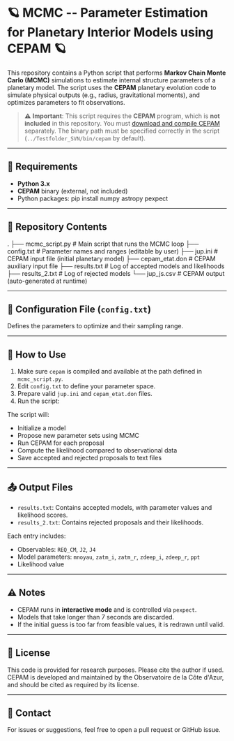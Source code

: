 # 🪐 MCMC -- Parameter Estimation for Planetary Interior Models using CEPAM 🪐

This repository contains a Python script that performs **Markov Chain Monte Carlo (MCMC)** simulations to estimate internal structure parameters of a planetary model. The script uses the **CEPAM** planetary evolution code to simulate physical outputs (e.g., radius, gravitational moments), and optimizes parameters to fit observations.

> ⚠️ **Important**: This script requires the **CEPAM** program, which is **not included** in this repository. You must [download and compile CEPAM](https://www.oca.eu/fr/cepam) separately. The binary path must be specified correctly in the script (`../Testfolder_SVN/bin/cepam` by default).

---

## 🧰 Requirements

- **Python 3.x**
- **CEPAM** binary (external, not included)
- Python packages:
  pip install numpy astropy pexpect

---


## 📁 Repository Contents


.
├── mcmc_script.py        # Main script that runs the MCMC loop
├── config.txt            # Parameter names and ranges (editable by user)
├── jup.ini               # CEPAM input file (initial planetary model)
├── cepam_etat.don        # CEPAM auxiliary input file
├── results.txt           # Log of accepted models and likelihoods
├── results_2.txt         # Log of rejected models
└── jup_js.csv            # CEPAM output (auto-generated at runtime)


---

## 📝 Configuration File (`config.txt`)

Defines the parameters to optimize and their sampling range.

---

## 🚀 How to Use

1. Make sure `cepam` is compiled and available at the path defined in `mcmc_script.py`.
2. Edit `config.txt` to define your parameter space.
3. Prepare valid `jup.ini` and `cepam_etat.don` files.
4. Run the script:

The script will:

* Initialize a model
* Propose new parameter sets using MCMC
* Run CEPAM for each proposal
* Compute the likelihood compared to observational data
* Save accepted and rejected proposals to text files

---

## 📤 Output Files

* `results.txt`: Contains accepted models, with parameter values and likelihood scores.
* `results_2.txt`: Contains rejected proposals and their likelihoods.

Each entry includes:

* Observables: `REQ_CM`, `J2`, `J4`
* Model parameters: `mnoyau`, `zatm_i`, `zatm_r`, `zdeep_i`, `zdeep_r`, `ppt`
* Likelihood value

---

## ⚠️ Notes

* CEPAM runs in **interactive mode** and is controlled via `pexpect`.
* Models that take longer than 7 seconds are discarded.
* If the initial guess is too far from feasible values, it is redrawn until valid.

---

## 📜 License

This code is provided for research purposes. Please cite the author if used. CEPAM is developed and maintained by the Observatoire de la Côte d'Azur, and should be cited as required by its license.

---

## 🙋 Contact

For issues or suggestions, feel free to open a pull request or GitHub issue.

